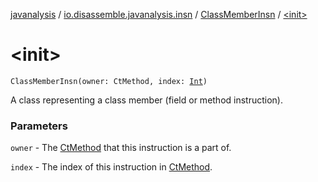 [javanalysis](../../index.md) / [io.disassemble.javanalysis.insn](../index.md) / [ClassMemberInsn](index.md) / [&lt;init&gt;](./-init-.md)

# &lt;init&gt;

`ClassMemberInsn(owner: CtMethod, index: `[`Int`](https://kotlinlang.org/api/latest/jvm/stdlib/kotlin/-int/index.html)`)`

A class representing a class member (field or method instruction).

### Parameters

`owner` - The [CtMethod](#) that this instruction is a part of.

`index` - The index of this instruction in [CtMethod](#).